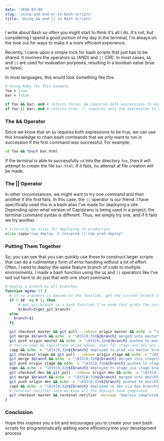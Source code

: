 ```yaml
---
date: '2016-03-09'
slug: 'using-and-and-or-in-bash-scripts'
title: 'Using && and || in Bash Scripts'
---
```


I write about Bash so often you might start to think it's all I do. It's not, but considering I spend a good portion of my day in the terminal, I'm always on the look out for ways to make it a more efficient experience.

Recently, I came upon a simple trick for bash scripts that just has to be shared. It involves the operators `&&` (AND) and `||` (OR). In most cases, `&&` and `||` are used for evaluation purposes, resulting in a boolean value (true or false).

In most languages, this would look something like this:

```ruby
# Using Ruby for this example
foo = true
bar = false

if foo && bar; end # returns false; && requires both expressions to evaluate to true
if foo || bar; end # returns true; || requires only one expression to evaluate to true

```

### The && Operator

Since we know that an `&&` requires both expressions to be true, we can use this knowledge to chain bash commands that we only want to run in succession if the first command was successful. For example:

```bash
cd foo && touch bar.html

```

If the terminal is able to successfully `cd` into the directory `foo`, then it will attempt to create the file `bar.html`. If it fails, no attempt at file creation will be made.

### The || Operator

In other circumstances, we might want to try one command and then another if the first fails. In this case, the `||` operator is our friend. I have specifically used this in a bash alias I've made for deploying a site. Depending upon what version of Capistrano is being used in a project, the terminal command syntax is different. Thus, we simply try one, and if it fails we try another.

```bash
# Literally my alias for deploying to production
alias capp="cap deploy -S loc=prod || cap prod deploy"

```

### Putting Them Together

So, you can see that you can quickly use these to construct larger scripts that can do a rudimentary form of error handling without a lot of effort. Often, I need to deploy the same feature branch of code to multiple environments. I made a bash function using the `&&` and `||` operators like I've laid out here to do just that with one short command.

```bash
# Deploy a branch to all branches
function mgdep () {
  # if no argument is passed to the function, get the current branch (the feature branch)
  if [ $# -eq 0 ]; then
      # get_git_branch is a bash function I've made that grabs the current branch
      branch=$(get_git_branch)
  else
    branch=$1
  fi

  git checkout master && git pull --rebase origin master && echo -e "\033[0;32mMaster checked out and pulled\033[0m"
  git merge $branch && echo -e "\033[0;32m${branch} merged into master\033[0m"
  git push origin master && echo -e "\033[0;32m${branch} pushed to master\033[0m"
  # You've seen my Capistrano alias above, ones for stage and dev are used further down
  capp && echo -e "\033[0;32m${branch} deployed to prod via master branch\033[0m"
  git checkout stage && git pull --rebase origin stage && echo -e "\033[0;32mStage checked out and pulled\033[0m"
  git merge $branch && echo -e "\033[0;32m${branch} merged into stage\033[0m"
  git push origin stage && echo -e "\033[0;32m${branch} pushed to stage\033[0m"
  caps && echo -e "\033[0;32m${branch} deployed to stage via stage branch\033[0m"
  git checkout dev && git pull --rebase origin dev && echo -e "\033[0;32mDev checked out and pulled\033[0m"
  git merge $branch && echo -e "\033[0;32m${branch} merged into dev\033[0m"
  git push origin dev && echo -e "\033[0;32m${branch} pushed to dev\033[0m"
  capd && echo -e "\033[0;32m${branch} deployed to dev via dev branch\033[0m"
  # Terminal-notifier lets me know all the deploys have completed
  git checkout master && terminal-notifier -message 'Deploys completed. Master checked out.' -sound 'default'
}

```

### Conclusion

Hope this inspires you a bit and encourages you to create your own bash scripts for programmatically adding some efficiency into your development process.
